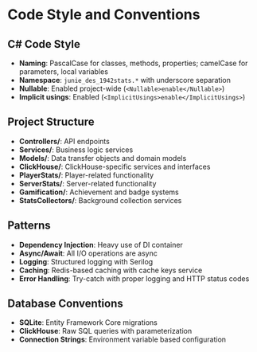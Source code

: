 # Code Style and Conventions

## C# Code Style
- **Naming**: PascalCase for classes, methods, properties; camelCase for parameters, local variables
- **Namespace**: `junie_des_1942stats.*` with underscore separation
- **Nullable**: Enabled project-wide (`<Nullable>enable</Nullable>`)
- **Implicit usings**: Enabled (`<ImplicitUsings>enable</ImplicitUsings>`)

## Project Structure
- **Controllers/**: API endpoints
- **Services/**: Business logic services
- **Models/**: Data transfer objects and domain models
- **ClickHouse/**: ClickHouse-specific services and interfaces
- **PlayerStats/**: Player-related functionality
- **ServerStats/**: Server-related functionality
- **Gamification/**: Achievement and badge systems
- **StatsCollectors/**: Background collection services

## Patterns
- **Dependency Injection**: Heavy use of DI container
- **Async/Await**: All I/O operations are async
- **Logging**: Structured logging with Serilog
- **Caching**: Redis-based caching with cache keys service
- **Error Handling**: Try-catch with proper logging and HTTP status codes

## Database Conventions
- **SQLite**: Entity Framework Core migrations
- **ClickHouse**: Raw SQL queries with parameterization
- **Connection Strings**: Environment variable based configuration